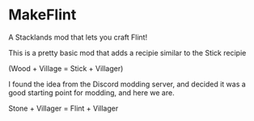 # MakeFlint
A Stacklands mod that lets you craft Flint!

This is a pretty basic mod that adds a recipie similar to the Stick recipie 

(Wood + Village = Stick + Villager)

I found the idea from the Discord modding server, and decided it was a good starting point for modding, and here we are.

Stone + Villager = Flint + Villager
